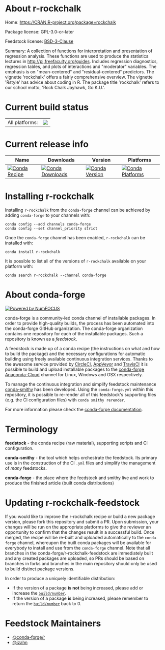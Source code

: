 About r-rockchalk
=================

Home: https://CRAN.R-project.org/package=rockchalk

Package license: GPL-3.0-or-later

Feedstock license: [BSD-3-Clause](https://github.com/conda-forge/r-rockchalk-feedstock/blob/master/LICENSE.txt)

Summary: A collection of functions for interpretation and presentation of regression analysis.  These functions are used to produce the statistics lectures in <http://pj.freefaculty.org/guides>. Includes regression diagnostics, regression tables, and plots of interactions and "moderator" variables. The emphasis is on "mean-centered" and "residual-centered" predictors. The vignette 'rockchalk' offers a fairly comprehensive overview.  The vignette 'Rstyle' has advice about coding in R.  The package title 'rockchalk' refers to our school motto, 'Rock Chalk Jayhawk, Go K.U.'.

Current build status
====================


<table><tr><td>All platforms:</td>
    <td>
      <a href="https://dev.azure.com/conda-forge/feedstock-builds/_build/latest?definitionId=13395&branchName=master">
        <img src="https://dev.azure.com/conda-forge/feedstock-builds/_apis/build/status/r-rockchalk-feedstock?branchName=master">
      </a>
    </td>
  </tr>
</table>

Current release info
====================

| Name | Downloads | Version | Platforms |
| --- | --- | --- | --- |
| [![Conda Recipe](https://img.shields.io/badge/recipe-r--rockchalk-green.svg)](https://anaconda.org/conda-forge/r-rockchalk) | [![Conda Downloads](https://img.shields.io/conda/dn/conda-forge/r-rockchalk.svg)](https://anaconda.org/conda-forge/r-rockchalk) | [![Conda Version](https://img.shields.io/conda/vn/conda-forge/r-rockchalk.svg)](https://anaconda.org/conda-forge/r-rockchalk) | [![Conda Platforms](https://img.shields.io/conda/pn/conda-forge/r-rockchalk.svg)](https://anaconda.org/conda-forge/r-rockchalk) |

Installing r-rockchalk
======================

Installing `r-rockchalk` from the `conda-forge` channel can be achieved by adding `conda-forge` to your channels with:

```
conda config --add channels conda-forge
conda config --set channel_priority strict
```

Once the `conda-forge` channel has been enabled, `r-rockchalk` can be installed with:

```
conda install r-rockchalk
```

It is possible to list all of the versions of `r-rockchalk` available on your platform with:

```
conda search r-rockchalk --channel conda-forge
```


About conda-forge
=================

[![Powered by NumFOCUS](https://img.shields.io/badge/powered%20by-NumFOCUS-orange.svg?style=flat&colorA=E1523D&colorB=007D8A)](http://numfocus.org)

conda-forge is a community-led conda channel of installable packages.
In order to provide high-quality builds, the process has been automated into the
conda-forge GitHub organization. The conda-forge organization contains one repository
for each of the installable packages. Such a repository is known as a *feedstock*.

A feedstock is made up of a conda recipe (the instructions on what and how to build
the package) and the necessary configurations for automatic building using freely
available continuous integration services. Thanks to the awesome service provided by
[CircleCI](https://circleci.com/), [AppVeyor](https://www.appveyor.com/)
and [TravisCI](https://travis-ci.com/) it is possible to build and upload installable
packages to the [conda-forge](https://anaconda.org/conda-forge)
[Anaconda-Cloud](https://anaconda.org/) channel for Linux, Windows and OSX respectively.

To manage the continuous integration and simplify feedstock maintenance
[conda-smithy](https://github.com/conda-forge/conda-smithy) has been developed.
Using the ``conda-forge.yml`` within this repository, it is possible to re-render all of
this feedstock's supporting files (e.g. the CI configuration files) with ``conda smithy rerender``.

For more information please check the [conda-forge documentation](https://conda-forge.org/docs/).

Terminology
===========

**feedstock** - the conda recipe (raw material), supporting scripts and CI configuration.

**conda-smithy** - the tool which helps orchestrate the feedstock.
                   Its primary use is in the construction of the CI ``.yml`` files
                   and simplify the management of *many* feedstocks.

**conda-forge** - the place where the feedstock and smithy live and work to
                  produce the finished article (built conda distributions)


Updating r-rockchalk-feedstock
==============================

If you would like to improve the r-rockchalk recipe or build a new
package version, please fork this repository and submit a PR. Upon submission,
your changes will be run on the appropriate platforms to give the reviewer an
opportunity to confirm that the changes result in a successful build. Once
merged, the recipe will be re-built and uploaded automatically to the
`conda-forge` channel, whereupon the built conda packages will be available for
everybody to install and use from the `conda-forge` channel.
Note that all branches in the conda-forge/r-rockchalk-feedstock are
immediately built and any created packages are uploaded, so PRs should be based
on branches in forks and branches in the main repository should only be used to
build distinct package versions.

In order to produce a uniquely identifiable distribution:
 * If the version of a package **is not** being increased, please add or increase
   the [``build/number``](https://docs.conda.io/projects/conda-build/en/latest/resources/define-metadata.html#build-number-and-string).
 * If the version of a package **is** being increased, please remember to return
   the [``build/number``](https://docs.conda.io/projects/conda-build/en/latest/resources/define-metadata.html#build-number-and-string)
   back to 0.

Feedstock Maintainers
=====================

* [@conda-forge/r](https://github.com/conda-forge/r/)
* [@izahn](https://github.com/izahn/)

